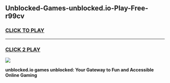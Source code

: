 
## Unblocked-Games-unblocked.io-Play-Free-r99cv
<h3>
<a href="https://premium76.site?title=unblocked.io&ref=12A">CLICK TO PLAY</a></h3>
<hr>

<h3>
<a href="https://premium76.site?title=unblocked.io&ref=12A">CLICK 2 PLAY</a>
  
</h3>

<a href="https://premium76.site?title=unblocked.io&ref=12A"><img src="https://clearcache.store/games.png"></a>


**unblocked.io games unblocked: Your Gateway to Fun and Accessible Online Gaming**
